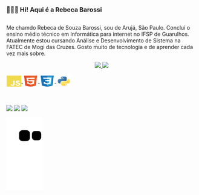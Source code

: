 ### 👩🏻‍💻 Hi! Aqui é a Rebeca Barossi
##

Me chamdo Rebeca de Souza Barossi, sou de Arujá, São Paulo. Concluí o ensino médio técnico em Informática para internet no IFSP de Guarulhos. Atualmente estou cursando Análise e Desenvolvimento de Sistema na FATEC de Mogi das Cruzes. Gosto muito de tecnologia e de aprender cada vez mais sobre. 
<div align="center">
<a href="https://github.com/becabarossi06">
<img height="180em" src="https://github-readme-stats.vercel.app/api?username=becabarossi06&show_icons=true&theme=dark&include_all_commits=true&count_private=true"/>
<img height="180em" src="https://github-readme-stats.vercel.app/api/top-langs/?username=becabarossi06&layout=compact&langs_count=7&theme=dark"/>
</div>
<div style="display: inline_block"><br>
  <img align="center" alt="Rafa-Js" height="30" width="40" src="https://raw.githubusercontent.com/devicons/devicon/master/icons/javascript/javascript-plain.svg">
  <img align="center" alt="Rafa-HTML" height="30" width="40" src="https://raw.githubusercontent.com/devicons/devicon/master/icons/html5/html5-original.svg">
  <img align="center" alt="Rafa-CSS" height="30" width="40" src="https://raw.githubusercontent.com/devicons/devicon/master/icons/css3/css3-original.svg">
  <img align="center" alt="Rafa-Python" height="30" width="40" src="https://raw.githubusercontent.com/devicons/devicon/master/icons/python/python-original.svg">
</div>
<br><br>
<div> 

  <a href="https://instagram.com/beca_barossi" target="_blank"><img src="https://img.shields.io/badge/-Instagram-%23E4405F?style=for-the-badge&logo=instagram&logoColor=white" target="_blank"></a>
  <a href = "mailto:rebecabarossi@gmail.com"><img src="https://img.shields.io/badge/-Gmail-%23333?style=for-the-badge&logo=gmail&logoColor=white" destino ="_blank"></a>
  <a href="https://www.linkedin.com/in/rebeca-d-7a27b4224" target="_blank"><img src="https://img.shields.io/badge/-LinkedIn-%230077B5?style=for-the-badge&logo=linkedin&logoColor=white" target="_blank"></a> 
 
  ![Snake animation](https://github.com/rafaballerini/rafaballerini/blob/output/github-contribution-grid-snake.svg)
 
</div>
 

